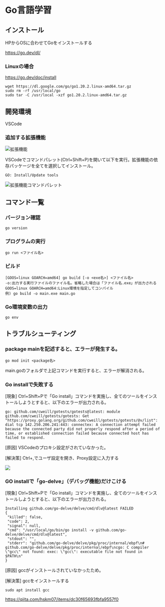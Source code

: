 # Go言語学習

## インストール

HPからOSに合わせてGoをインストールする

<https://go.dev/dl/>

### Linuxの場合
https://go.dev/doc/install

~~~
wget https://dl.google.com/go/go1.20.2.linux-amd64.tar.gz
sudo rm -rf /usr/local/go
sudo tar -C /usr/local -xzf go1.20.2.linux-amd64.tar.gz
~~~

## 開発環境

VSCode

### 追加する拡張機能

![拡張機能](VSCode%E6%8B%A1%E5%BC%B5.png)

VSCodeでコマンドパレット(Ctrl+Shift+P)を開いて以下を実行。拡張機能の依存パッケージを全てを選択してインストール。

    GO: Install/Update tools

![拡張機能コマンドパレット](VSCode%E6%8B%A1%E5%BC%B5_%E3%82%B3%E3%83%9E%E3%83%B3%E3%83%89%E3%83%91%E3%83%AC%E3%83%83%E3%83%88.png)

## コマンド一覧

### バージョン確認

    go version

### プログラムの実行

    go run <ファイル名>

### ビルド

    [GOOS=linux GOARCH=amd64] go build [-o <exe名>] <ファイル名>
    -o:出力する実行ファイルのファイル名。省略した場合は「ファイル名.exe」が出力される
    GOOS=linux GOARCH=amd64:Linux環境を指定してコンパイル
    例) go build -o main.exe main.go

### Go環境変数の出力

    go env

## トラブルシューティング

### package mainを記述すると、エラーが発生する。

    go mod init <package名>
main.goのフォルダで上記コマンドを実行すると、エラーが解消される。

### Go installで失敗する
[現象]
Ctrl+Shift+Pで「Go install」コマンドを実施し、全てのツールをインストールしようとすると、以下のエラーが出力される。

~~~
go: github.com/cweill/gotests/gotests@latest: module github.com/cweill/gotests/gotests: Get "https://proxy.golang.org/github.com/cweill/gotests/gotests/@v/list": dial tcp 142.250.206.241:443: connectex: A connection attempt failed because the connected party did not properly respond after a period of time, or established connection failed because connected host has failed to respond.
~~~

[原因]
VSCodeのプロキシ設定がされていなかった。

[解決策]
Ctrl+,でユーザ設定を開き、Proxy設定に入力する

![](SetProxyOnVSCode.png)

### GO installで「go-delve」（デバッグ機能)だけこける
[現象]
Ctrl+Shift+Pで「Go install」コマンドを実施し、全てのツールをインストールしようとすると、以下のエラーが出力される。

~~~
Installing github.com/go-delve/delve/cmd/dlv@latest FAILED
{
 "killed": false,
 "code": 2,
 "signal": null,
 "cmd": "/usr/local/go/bin/go install -v github.com/go-delve/delve/cmd/dlv@latest",
 "stdout": "",
 "stderr": "github.com/go-delve/delve/pkg/proc/internal/ebpf\n# github.com/go-delve/delve/pkg/proc/internal/ebpf\ncgo: C compiler \"gcc\" not found: exec: \"gcc\": executable file not found in $PATH\n"
}
~~~

[原因]
gccがインストールされていなかったため。

[解決策]
gccをインストールする

    sudo apt install gcc


https://qiita.com/hskm07/items/dc30f65693fbfa9557f0